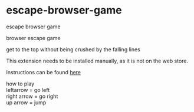 # escape-browser-game
escape browser game

browser escape game


get to the top without being crushed by the falling lines

This extension needs to be installed manually, as it is not on the web store.

Instructions can be found [here](https://developer.chrome.com/docs/extensions/mv3/getstarted/#:~:text=Open%20the%20Extension%20Management%20page%20by%20navigating%20to)

how to play  
leftarrow = go left  
right arrow = go right  
up arrow = jump  


